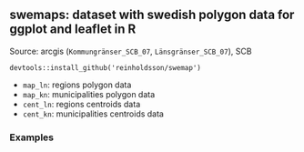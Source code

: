 ## swemaps: dataset with swedish polygon data for ggplot and leaflet in R

Source: arcgis (`Kommungränser_SCB_07`, `Länsgränser_SCB_07`), SCB

    devtools::install_github('reinholdsson/swemap')

- `map_ln`: regions polygon data
- `map_kn`: municipalities polygon data
- `cent_ln`: regions centroids data
- `cent_kn`: municipalities centroids data

### Examples

```{r}


